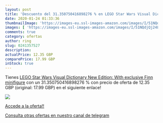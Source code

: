 ```yaml
---
layout: post
title: 'Descuento del 31.350750416898276 % en LEGO Star Wars Visual Dictionary New Edi'
date: 2020-01-24 01:33:36
thumbnailImage: 'https://images-eu.ssl-images-amazon.com/images/I/51NQdjQj24L._SL200_.jpg'
images: [ 'https://images-eu.ssl-images-amazon.com/images/I/51NQdjQj24L._SL200_.jpg' ]
comments: true
category: ofertas
author: ring
slug: 0241357527
description:
actualPrice: 12.35 GBP
comparePrice: 17.99 GBP
inStock: true
---
```


Tienes [LEGO Star Wars Visual Dictionary New Edition: With exclusive Finn minifigure](https://www.amazon.com/dp/0241357527/?tag=redken08-20) con un 31.350750416898276 % con precio de oferta de 12.35 GBP (original: 17.99 GBP) en el siguiente enlace!

[![](https://images-eu.ssl-images-amazon.com/images/I/51NQdjQj24L._SL200_.jpg)](https://www.amazon.com/dp/0241357527/?tag=redken08-20)

[Accede a la oferta!!](https://www.amazon.com/dp/0241357527/?tag=redken08-20)

[Consulta otras ofertas en nuestro canal de telegram](https://t.me/s/ofertas25)
